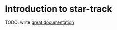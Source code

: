 # Introduction to star-track

TODO: write [great documentation](http://jacobian.org/writing/what-to-write/)
